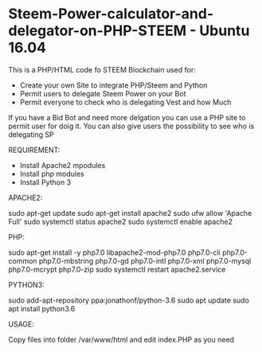 # Steem-Power-calculator-and-delegator-on-PHP-STEEM - Ubuntu 16.04

This is a PHP/HTML code fo STEEM Blockchain used for:

- Create your own Site to integrate PHP/Steem and Python
- Permit users to delegate Steem Power on your Bot
- Permit everyone to check who is delegating Vest and how Much

If you have a Bid Bot and need more delgation you can use a PHP site to permit user for doig it. You can also give users the possibility to see who is delegating SP


REQUIREMENT:

- Install Apache2 mpodules
- Install php modules
- Install Python 3

APACHE2:

sudo apt-get update
sudo apt-get install apache2
sudo ufw allow 'Apache Full'
sudo systemctl status apache2
sudo systemctl enable apache2

PHP:

sudo apt-get install -y php7.0 libapache2-mod-php7.0 php7.0-cli php7.0-common php7.0-mbstring php7.0-gd php7.0-intl php7.0-xml php7.0-mysql php7.0-mcrypt php7.0-zip
sudo systemctl restart apache2.service

PYTHON3:

sudo add-apt-repository ppa:jonathonf/python-3.6
sudo apt update
sudo apt install python3.6

USAGE:

Copy files into folder /var/www/html and edit index.PHP as you need
